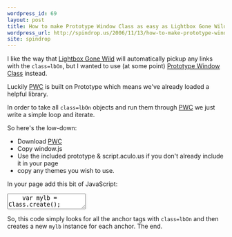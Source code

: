 ```yaml
---
wordpress_id: 69
layout: post
title: How to make Prototype Window Class as easy as Lightbox Gone Wild
wordpress_url: http://spindrop.us/2006/11/13/how-to-make-prototype-window-class-as-easy-as-lightbox-gone-wild/
site: spindrop
---
```

[l]: http://particletree.com/features/lightbox-gone-wild/ "Lightbox Gone Wild"
[p]: http://prototype-window.xilinus.com/ "Prototype Window Class"

I like the way that [Lightbox Gone Wild][l] will automatically pickup any links with the `class=lbOn`, but I wanted to use (at some point) [Prototype Window Class][p] instead.

Luckily [PWC][p] is built on Prototype which means we've already loaded a helpful library.

<!--more-->

In order to take all `class=lbOn` objects and run them through [PWC][p] we just write a simple loop and iterate.

So here's the low-down:

* Download [PWC][p]
* Copy window.js
* Use the included prototype & script.aculo.us if you don't already include it in your page
* copy any themes you wish to use.

In your page add this bit of JavaScript:

<div><textarea name="code" class="js">
	var mylb = Class.create();
	
	mylb.prototype = {
		initialize: function(ctrl) {
			this.content = ctrl.href;
			Event.observe(ctrl, 'click', this.activate.bindAsEventListener(this), false);
			ctrl.onclick = function(){return false;};
			},
	
			// Turn everything on - mainly the IE fixes
			activate: function(){
				var win = new Window('window_id', {className: "alphacube",title: "Tour", url: this.content, width:700, height:500});
				win.setDestroyOnClose();
				win.showCenter(true);
			}
		}

		lbox = document.getElementsByClassName('lbOn');
		for(i = 0; i < lbox.length; i++) {
			valid = new mylb(lbox[i]);
		}
</textarea></div>

So, this code simply looks for all the anchor tags with `class=lbOn` and then  creates a new `mylb` instance for each anchor.  The end.
